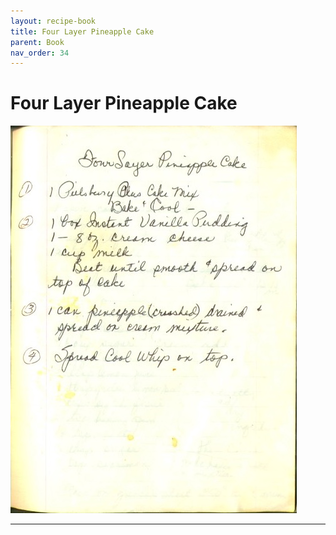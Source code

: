 ```yaml
---
layout: recipe-book
title: Four Layer Pineapple Cake
parent: Book
nav_order: 34
---
```


# Four Layer Pineapple Cake
![Four Layer Pineapple Cake](/recipe-images/pages/page-34.jpg)

---
